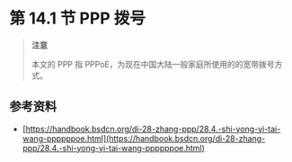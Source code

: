 # 第 14.1 节 PPP 拨号

> **注意**
>
> 本文的 PPP 指 PPPoE，为现在中国大陆一般家庭所使用的的宽带拨号方式。

## 参考资料

- [https://handbook.bsdcn.org/di-28-zhang-ppp/28.4.-shi-yong-yi-tai-wang-ppppppoe.html](https://handbook.bsdcn.org/di-28-zhang-ppp/28.4.-shi-yong-yi-tai-wang-ppppppoe.html)